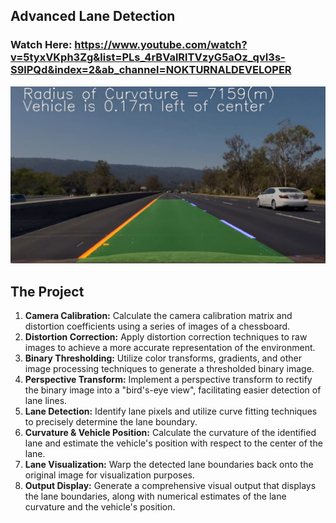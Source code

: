 ## Advanced Lane Detection 

### Watch Here: https://www.youtube.com/watch?v=5tyxVKph3Zg&list=PLs_4rBValRlTVzyG5aOz_qvI3s-S9lPQd&index=2&ab_channel=NOKTURNALDEVELOPER

![Lanes Image](./examples/example_output.jpg)

The Project
---
1. **Camera Calibration:** Calculate the camera calibration matrix and distortion coefficients using a series of images of a chessboard.
2. **Distortion Correction:** Apply distortion correction techniques to raw images to achieve a more accurate representation of the environment.
3. **Binary Thresholding:** Utilize color transforms, gradients, and other image processing techniques to generate a thresholded binary image.
4. **Perspective Transform:** Implement a perspective transform to rectify the binary image into a "bird's-eye view", facilitating easier detection of lane lines.
5. **Lane Detection:** Identify lane pixels and utilize curve fitting techniques to precisely determine the lane boundary.
6. **Curvature & Vehicle Position:** Calculate the curvature of the identified lane and estimate the vehicle's position with respect to the center of the lane.
7. **Lane Visualization:** Warp the detected lane boundaries back onto the original image for visualization purposes.
8. **Output Display:** Generate a comprehensive visual output that displays the lane boundaries, along with numerical estimates of the lane curvature and the vehicle's position.
